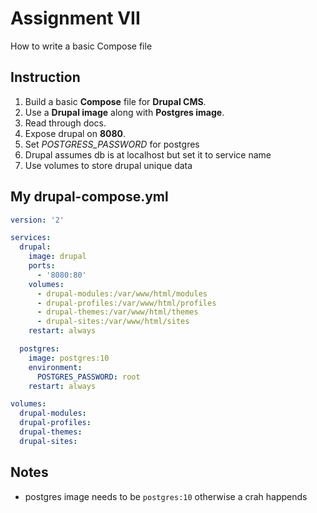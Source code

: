# Assignment VII

How to write a basic Compose file

## Instruction

1. Build a basic **Compose** file for **Drupal CMS**.
2. Use a **Drupal image** along with **Postgres image**.
3. Read through docs.
4. Expose drupal on **8080**.
5. Set *POSTGRESS_PASSWORD* for postgres
6. Drupal assumes db is at localhost but set it to service name
7. Use volumes to store drupal unique data

## My **drupal-compose.yml**

```yaml
version: '2'

services: 
  drupal:
    image: drupal
    ports: 
      - '8080:80'
    volumes: 
      - drupal-modules:/var/www/html/modules
      - drupal-profiles:/var/www/html/profiles
      - drupal-themes:/var/www/html/themes
      - drupal-sites:/var/www/html/sites
    restart: always

  postgres:
    image: postgres:10
    environment: 
      POSTGRES_PASSWORD: root
    restart: always

volumes: 
  drupal-modules:
  drupal-profiles:
  drupal-themes:
  drupal-sites:
```

## Notes

- postgres image needs to be `postgres:10` otherwise a crah happends